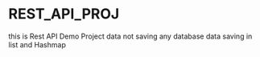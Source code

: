 # REST_API_PROJ
this is Rest API Demo Project  data not saving any database data saving in list and Hashmap
